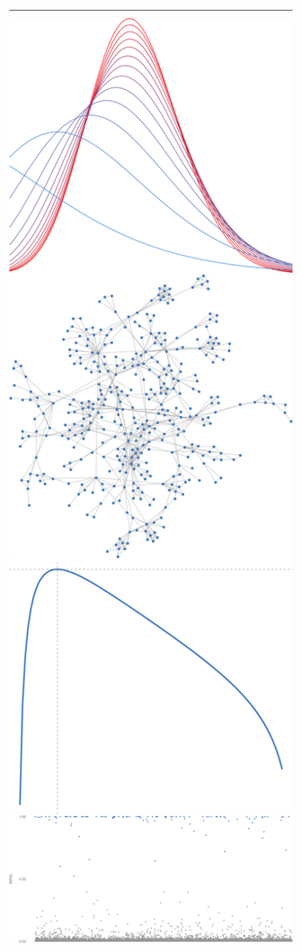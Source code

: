 
---
<div class="container">
  <div class="row no-gutters">
    <div class="col-sm">
      <img src="variational_EB.svg" class="img-fluid h-100">
    </div>
    <div class="col-sm">
      <img src="random_graph.svg" class="img-fluid h-100">
    </div>
    <div class="col-sm">
      <img src="plot_ml.svg" class="img-fluid h-100">
    </div>
    <div class="col-sm">
      <img src="plot_ppi.svg" class="img-fluid h-100">
    </div>
  </div>
</div>


<!--
**gleday/gleday** is a ✨ _special_ ✨ repository because its `README.md` (this file) appears on your GitHub profile.

Here are some ideas to get you started:

- 🔭 I’m currently working on ...
- 🌱 I’m currently learning ...
- 👯 I’m looking to collaborate on ...
- 🤔 I’m looking for help with ...
- 💬 Ask me about ...
- 📫 How to reach me: ...
- 😄 Pronouns: ...
- ⚡ Fun fact: ...
-->
